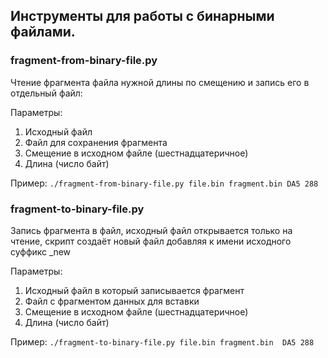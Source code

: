 ## Инструменты для работы с бинарными файлами.

### fragment-from-binary-file.py
Чтение фрагмента файла нужной длины по смещению и запись его в отдельный файл:

Параметры:
1. Исходный файл
1. Файл для сохранения фрагмента
1. Смещение в исходном файле (шестнадцатеричное)
1. Длина (число байт)

Пример:
`./fragment-from-binary-file.py file.bin fragment.bin DA5 288`

### fragment-to-binary-file.py
Запись фрагмента в файл, исходный файл открывается только на чтение, скрипт создаёт новый файл добавляя к имени исходного суффикс _new

Параметры:
1. Исходный файл в который записывается фрагмент 
1. Файл с фрагментом данных для вставки
1. Смещение в исходном файле (шестнадцатеричное)
1. Длина (число байт)

Пример:
`./fragment-to-binary-file.py file.bin fragment.bin  DA5 288`
